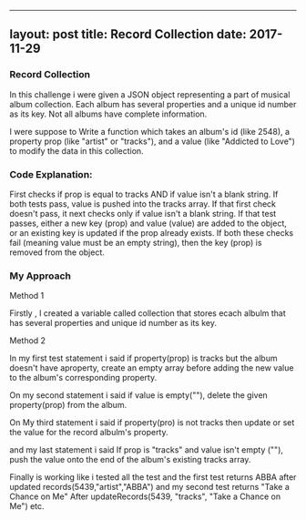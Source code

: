 
---
layout: post
title: Record Collection
date: 2017-11-29
---

### Record Collection

In this challenge i were  given a JSON object representing a part of  musical album collection. Each album has several properties and a unique id number as its key. Not all albums have complete information.

I were suppose to Write a function which takes an album's id (like 2548), a property prop (like "artist" or "tracks"), and a value (like "Addicted to Love") to modify the data in this collection.

### Code Explanation:

First checks if prop is equal to tracks AND if value isn't a blank string. If both tests pass, value is pushed into the tracks array.
If that first check doesn't pass, it next checks only if value isn't a blank string. If that test passes, either a new key (prop) and value (value) are added to the object, or an existing key is updated if the prop already exists. If both these checks fail (meaning value must be an empty string), then the key (prop) is removed from the object.

### My Approach

Method 1

Firstly ,  I created a variable called collection that stores ecach albulm that has several properties and unique  id number as its key.

Method 2

In my  first test statement i said if  property(prop) is tracks but the album doesn't have aproperty, create an empty array before adding the new value to the album's corresponding property.

On my second statement i said if value is empty(""), delete the given property(prop) from the album.

On My third statement i said if property(pro) is  not tracks then update  or set the value for the record albulm's property.

and my last statement i said If prop is "tracks" and value isn't empty (""), push the value onto the end of the album's existing tracks array.

Finally is working like i tested all the test and the first test returns ABBA after updated records(5439,"artist","ABBA") and my second test returns "Take a Chance on Me" After updateRecords(5439, "tracks", "Take a Chance on Me") etc.

